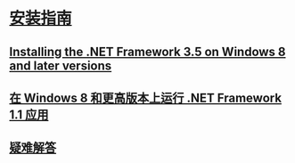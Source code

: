 # [安装指南](guide-for-developers.md)
## [Installing the .NET Framework 3.5 on Windows 8 and later versions](net-framework-3-5-on-windows-8-plus.md)
## [在 Windows 8 和更高版本上运行 .NET Framework 1.1 应用](run-net-framework-1-1-apps.md)
## [疑难解答](troubleshoot-blocked-installations-and-uninstallations.md)
